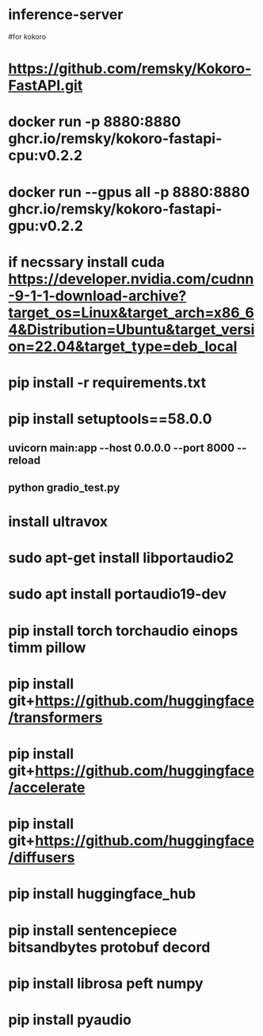 # inference-server
#for kokoro
# https://github.com/remsky/Kokoro-FastAPI.git
# docker run -p 8880:8880 ghcr.io/remsky/kokoro-fastapi-cpu:v0.2.2
# docker run --gpus all -p 8880:8880 ghcr.io/remsky/kokoro-fastapi-gpu:v0.2.2
# if necssary install cuda https://developer.nvidia.com/cudnn-9-1-1-download-archive?target_os=Linux&target_arch=x86_64&Distribution=Ubuntu&target_version=22.04&target_type=deb_local
# pip install -r requirements.txt
# pip install setuptools==58.0.0

## uvicorn main:app --host 0.0.0.0 --port 8000 --reload

## python gradio_test.py
# install ultravox 
# sudo apt-get install libportaudio2
# sudo apt install portaudio19-dev

# pip install torch torchaudio einops timm pillow
# pip install git+https://github.com/huggingface/transformers
# pip install git+https://github.com/huggingface/accelerate
# pip install git+https://github.com/huggingface/diffusers
# pip install huggingface_hub
# pip install sentencepiece bitsandbytes protobuf decord
#  pip install librosa peft numpy
#  pip install pyaudio

